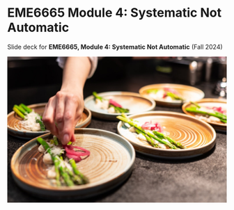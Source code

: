 # EME6665 Module 4: Systematic Not Automatic

Slide deck for **EME6665, Module 4: Systematic Not Automatic** (Fall 2024)

![](img/4-system.jpg)
